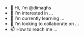 - 👋 Hi, I’m @dimaghs
- 👀 I’m interested in ...
- 🌱 I’m currently learning ...
- 💞️ I’m looking to collaborate on ...
- 📫 How to reach me ...

<!---
dimaghs/dimaghs is a ✨ special ✨ repository because its `README.md` (this file) appears on your GitHub profile.
You can click the Preview link to take a look at your changes.
--->
